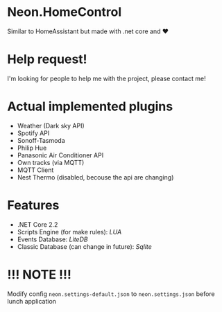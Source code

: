 ﻿# Neon.HomeControl
Similar to HomeAssistant but made with .net core and ❤️

# Help request!
I'm looking for people to help me with the project, please contact me!


# Actual implemented plugins
- Weather (Dark sky API)
- Spotify API
- Sonoff-Tasmoda
- Philip Hue
- Panasonic Air Conditioner API
- Own tracks (via MQTT)
- MQTT Client
- Nest Thermo (disabled, becouse the api are changing)


# Features
 - .NET Core 2.2 
 - Scripts Engine (for make rules): *LUA*
 - Events Database: *LiteDB*
 - Classic Database (can change in future): *Sqlite*

# !!! NOTE !!!
Modify config `neon.settings-default.json` to `neon.settings.json` before lunch application